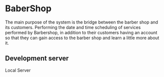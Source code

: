 # BaberShop

The main purpose of the system is the bridge between the barber shop and its customers. 
Performing the date and time scheduling of services performed by Barbershop, 
in addition to their customers having an account so that they can gain access to the barber shop and learn a little more about it.

## Development server

Local Server

